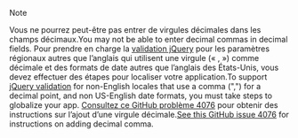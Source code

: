 > [!NOTE]
> <span data-ttu-id="6c8f5-101">Vous ne pourrez peut-être pas entrer de virgules décimales dans les champs décimaux.</span><span class="sxs-lookup"><span data-stu-id="6c8f5-101">You may not be able to enter decimal commas in decimal fields.</span></span> <span data-ttu-id="6c8f5-102">Pour prendre en charge la [validation jQuery](https://jqueryvalidation.org/) pour les paramètres régionaux autres que l’anglais qui utilisent une virgule (« , ») comme décimale et des formats de date autres que l’anglais des États-Unis, vous devez effectuer des étapes pour localiser votre application.</span><span class="sxs-lookup"><span data-stu-id="6c8f5-102">To support [jQuery validation](https://jqueryvalidation.org/) for non-English locales that use a comma (",") for a decimal point, and non US-English date formats, you must take steps to globalize your app.</span></span> <span data-ttu-id="6c8f5-103">[Consultez ce GitHub problème 4076](https://github.com/dotnet/AspNetCore.Docs/issues/4076#issuecomment-326590420) pour obtenir des instructions sur l’ajout d’une virgule décimale.</span><span class="sxs-lookup"><span data-stu-id="6c8f5-103">[See this GitHub issue 4076](https://github.com/dotnet/AspNetCore.Docs/issues/4076#issuecomment-326590420) for instructions on adding decimal comma.</span></span>